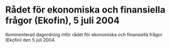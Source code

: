 # Rådet för ekonomiska och finansiella frågor (Ekofin), 5 juli 2004

Kommenterad dagordning inför rådet för ekonomiska och finansiella frågor (Ekofin) den 5 juli 2004.
